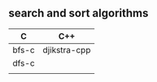 ## search and sort algorithms


| C     | C++          | 
|-------|--------------|
| bfs-c | djikstra-cpp | 
| dfs-c |              | 
|       |              | 
